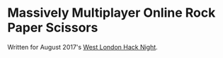 # Massively Multiplayer Online Rock Paper Scissors

Written for August 2017's [West London Hack Night](http://www.meetup.com/West-London-Hack-Night/).

